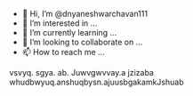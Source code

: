 - 👋 Hi, I’m @dnyaneshwarchavan111
- 👀 I’m interested in ...
- 🌱 I’m currently learning ...
- 💞️ I’m looking to collaborate on ...
- 📫 How to reach me ...

<!---
dnyaneshwarchavan111/dnyaneshwarchavan111 is a ✨ special ✨ repository because its `README.md` (this file) appears on your GitHub profile.
You can click the Preview link to take a look at your changes.
--->
vsvyq. sgya. ab. Juwvgwvvay.a jzizaba whudbwyuq.anshuqbysn.ajuusbgakamkJshuab
